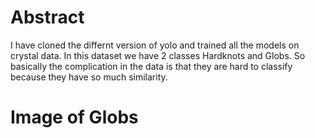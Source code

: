 # Abstract

I have cloned the differnt version of yolo and trained all the models on crystal data.
In this dataset we have 2 classes Hardknots and Globs.
So basically the complication in the data is that they are hard to classify because they have so much similarity.

# Image of Globs
